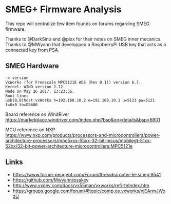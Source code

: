 # SMEG+ Firmware Analysis

This repo will centralize few item founds on forums regarding SMEG firmware.

Thanks to @DarkSino and @pixx for their notes on SMEG inner mecanics.
Thanks to @MWyann that developped a RaspberryPi USB key that acts as a connected key from PSA.

## SMEG Hardware

    -> version
    VxWorks (for Freescale MPC5121E ADS (Rev 0.1)) version 6.7.
    Kernel: WIND version 2.12.
    Made on May 26 2017, 13:23:36.
    Boot line:
    usb(0,0)host:vxWorks h=192.168.10.2 e=192.168.10.1 u=5121 pw=5121 f=0x0 tn=DB600

Board reference on WindRiver<br>
https://marketplace.windriver.com/index.php?bsp&on=details&bsp=6901

MCU reference on NXP<br>
https://www.nxp.com/products/processors-and-microcontrollers/power-architecture-processors/mpc5xxx-55xx-32-bit-mcus/mobilegt-51xx-52xx/32-bit-power-architecture-microcontrollers:MPC5121e

## Links

- https://www.forum-peugeot.com/Forum/threads/rooter-le-smeg.9541
- https://github.com/Mwyann/psakey
- http://www.vxdev.com/docs/vx55man/vxworks/ref/rtnIndex.htm
- https://groups.google.com/forum/#!topic/comp.os.vxworks/njEArmJWxzU

<br>
